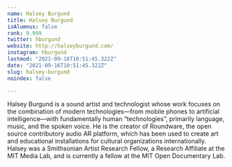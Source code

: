 ```yaml
---
name: Halsey Burgund
title: Halsey Burgund
isAlumnus: false
rank: 9.999
twitter: hburgund
website: http://halseyburgund.com/
instagram: hburgund
lastmod: "2021-09-16T10:51:45.322Z"
date: "2021-09-16T10:51:45.322Z"
slug: halsey-burgund
noindex: false

---
```

Halsey Burgund is a sound artist and technologist whose work focuses on the combination of modern technologies—from mobile phones to artificial intelligence—with fundamentally human “technologies”, primarily language, music, and the spoken voice. He is the creator of Roundware, the open source contributory audio AR platform, which has been used to create art and educational installations for cultural organizations internationally. Halsey was a Smithsonian Artist Research Fellow, a Research Affiliate at the MIT Media Lab, and is currently a fellow at the MIT Open Documentary Lab.